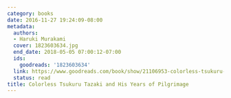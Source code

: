 ```yaml
---
category: books
date: 2016-11-27 19:24:09-08:00
metadata:
  authors:
  - Haruki Murakami
  cover: 1823603634.jpg
  end_date: 2018-05-05 07:00:12-07:00
  ids:
    goodreads: '1823603634'
  link: https://www.goodreads.com/book/show/21106953-colorless-tsukuru-tazaki-and-his-years-of-pilgrimage
  status: read
title: Colorless Tsukuru Tazaki and His Years of Pilgrimage
---
```

